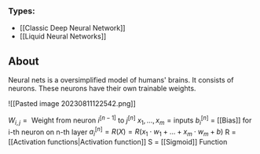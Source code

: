 ### Types:
-  [[Classic Deep Neural Network]]
- [[Liquid Neural Networks]]

## About
Neural nets is a oversimplified model of humans' brains. It consists of neurons. 
These neurons have their own trainable weights. 

![[Pasted image 20230811122542.png]]

$W_{i,j}=\text{ Weight from neuron } i^{[n-1]} \text{ to } j^{[n]}$
$x_{1} , \dots , x_{m} = \text{inputs}$
$b_{i}^[n]$ = [[Bias]] for i-th neuron on n-th layer
$a_{i}^{[n]}=R(X)=R(x_{1} \cdot w_{1} + \dots + x_{m} \cdot w_{m}+b)$
R = [[Activation  functions|Activation function]]
S = [[Sigmoid]] Function

